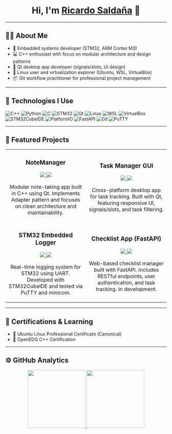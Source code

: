 <div align="center">
<h1 align="center">Hi, I'm <a href="https://github.com/Rick1551">Ricardo Saldaña</a> 👋</h1>
</div>

---
## 👨‍💻 About Me

- 🔧 Embedded systems developer (STM32, ARM Cortex M3)
- 💻 C++ enthusiast with focus on modular architecture and design patterns
- 🧠 Qt desktop app developer (signals/slots, UI design)
- 🐧 Linux user and virtualization explorer (Ubuntu, WSL, VirtualBox)
- 📦 Git workflow practitioner for professional project management

---

## 🧰 Technologies I Use

![C++](https://img.shields.io/badge/C++-blue?logo=c%2B%2B)
![Python](https://img.shields.io/badge/Python-yellow?logo=python)
![C](https://img.shields.io/badge/C-00599C?logo=c&logoColor=white)
![STM32](https://img.shields.io/badge/STM32-003366?logo=stmicroelectronics&logoColor=white)
![Qt](https://img.shields.io/badge/Qt-41CD52?logo=qt&logoColor=white)
![Linux](https://img.shields.io/badge/Linux-black?logo=linux)
![WSL](https://img.shields.io/badge/WSL-4EAA25?logo=windows&logoColor=white)
![VirtualBox](https://img.shields.io/badge/VirtualBox-183A61?logo=virtualbox&logoColor=white)
![STM32CubeIDE](https://img.shields.io/badge/STM32CubeIDE-003366?logo=stmicroelectronics&logoColor=white)
![PlatformIO](https://img.shields.io/badge/PlatformIO-FF6600?logo=platformio&logoColor=white)
![FastAPI](https://img.shields.io/badge/FastAPI-009688?logo=fastapi&logoColor=white)
![Git](https://img.shields.io/badge/Git-F05032?logo=git&logoColor=white)
![PuTTY](https://img.shields.io/badge/PuTTY-0C0C0C?logo=windows-terminal&logoColor=white)

---

## 🚀 Featured Projects

<table>
<tr>
<td width="50%">
<h3 align="center">NoteManager</h3>
<div align="center">
<p>
<a href="https://github.com/Rick1551/NoteManager" target="_blank">
<img src="https://img.shields.io/badge/C++-blue?style=for-the-badge&logo=c%2B%2B">
</a>
<a href="https://github.com/Rick1551/NoteManager" target="_blank">
<img src="https://img.shields.io/badge/Qt-41CD52?style=for-the-badge&logo=qt">
</a>
</p>
<p>Modular note-taking app built in C++ using Qt. Implements Adapter pattern and focuses on clean architecture and maintainability.</p>
</div>
</td>

<td width="50%">
<h3 align="center">Task Manager GUI</h3>
<div align="center">
<p>
<a href="https://github.com/Rick1551/TaskManagerGUI" target="_blank">
<img src="https://img.shields.io/badge/C++-blue?style=for-the-badge&logo=c%2B%2B">
</a>
<a href="https://github.com/Rick151/TaskManagerGUI" target="_blank">
<img src="https://img.shields.io/badge/Qt-41CD52?style=for-the-badge&logo=qt">
</a>
</p>
<p>Cross-platform desktop app for task tracking. Built with Qt, featuring responsive UI, signals/slots, and task filtering.</p>
</div>
</td>
</tr>

<tr>
<td width="50%">
<h3 align="center">STM32 Embedded Logger</h3>
<div align="center">
<p>
<a href="https://github.com/TU_USUARIO/STM32Logger" target="_blank">
<img src="https://img.shields.io/badge/STM32-003366?style=for-the-badge&logo=stmicroelectronics&logoColor=white">
</a>
<a href="https://github.com/TU_USUARIO/STM32Logger" target="_blank">
<img src="https://img.shields.io/badge/C-00599C?style=for-the-badge&logo=c">
</a>
</p>
<p>Real-time logging system for STM32 using UART. Developed with STM32CubeIDE and tested via PuTTY and minicom.</p>
</div>
</td>

<td width="50%">
<h3 align="center">Checklist App (FastAPI)</h3>
<div align="center">
<p>
<a href="https://github.com/TU_USUARIO/ChecklistApp" target="_blank">
<img src="https://img.shields.io/badge/Python-yellow?style=for-the-badge&logo=python">
</a>
<a href="https://github.com/TU_USUARIO/ChecklistApp" target="_blank">
<img src="https://img.shields.io/badge/FastAPI-009688?style=for-the-badge&logo=fastapi&logoColor=white">
</a>
</p>
<p>Web-based checklist manager built with FastAPI. Includes RESTful endpoints, user authentication, and task tracking. In development.</p>
</div>
</td>
</tr>
</table>

---

## 📜 Certifications & Learning

- 🐧 Ubuntu Linux Professional Certificate (Canonical)
- 🧠 OpenEDG C++ Certification

---

## ⚙️ GitHub Analytics

<p align="center">
<a href="https://github.com/Rick1551">
  <img height="180em" src="https://github-readme-stats.vercel.app/api?username=Rick1551&show_icons=true&theme=algolia&include_all_commits=true&count_private=true"/>
  <img height="180em" src="https://github-readme-stats.vercel.app/api/top-langs/?username=Rick1551&layout=compact&langs_count=8&theme=algolia"/>
</a>
</p>
